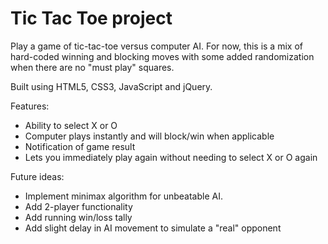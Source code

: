 # Tic Tac Toe project
Play a game of tic-tac-toe versus computer AI. For now, this is a mix of hard-coded winning and blocking moves with some added randomization when there are no "must play" squares.

Built using HTML5, CSS3, JavaScript and jQuery.

Features:
* Ability to select X or O
* Computer plays instantly and will block/win when applicable
* Notification of game result
* Lets you immediately play again without needing to select X or O again

Future ideas:
* Implement minimax algorithm for unbeatable AI.
* Add 2-player functionality
* Add running win/loss tally
* Add slight delay in AI movement to simulate a "real" opponent
